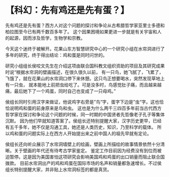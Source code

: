# 【科幻：先有鸡还是先有蛋？】

先有鸡还是先有蛋？西方人对这个问题的探讨和争论从古希腊哲学家亚里士多德和柏拉图至今已有两千数百多年了。
这个因果困境如果更进一步就是有关宇宙和人的起源，因而涉及哲学，生物学和宗教。

今天这个迷终于被解开。花果山东方智慧研究中心的一个研究小组在水帘洞进行了多年的研究，终于得出结论：鸡和蛋是同时问世的。

研究小组组长侯咬文先生在介绍这项由联合国科教文组织资助的项目及其研究成果时说“根据水帘洞的壁画描述，在很久很久以前，
有一只鸟，她飞腻了，飞累了，飞饿了，就在花果山的水帘洞口停下来休憩。这只鸟正想要喝水，突然发现草地上有一只虫，
就本能地上前把虫给吃了。可是没多时，鸟感觉肚子痛，而且越来越痛，最后她下了一个鸡蛋，同时自己也变成了一只母鸡。” 

侯组长同时引用汉字来做证，他说鸡字右旁是”鸟“字，蛋字下边是”虫“字。这也恰恰说明鸡和蛋的前身原来是鸟和虫。
这也是为什么两千三四百多年前当古代西方哲学家在探讨和争论这个问题的时候，同一时期的中国贤者先哲像老子孔子等集体沉默。
因为他们早就知道答案了。侯组长还特别提醒大家，汉字历史更早，已经有五千多年，她不仅是沟通工具，她还是人类历史，知识，乃至科学的载体。
所以鸡和蛋的问题实际上在西方人开始提出来之前中国人的祖先早就有定论。

侯组长还向听众展示了水帘洞墙壁上的绘画，壁画上所描绘的故事情景依然十分清晰。关于壁画的年代还有待考古学家鉴定。
鉴定工作目前因为经费没有到位而被迫暂停。这是因为美国害怕这项研究会影响美国鸡和鸡蛋的出口销量而阻止联合国拨款。
目前水帘洞出产的鸡和鸡蛋在国际市场的名声和销量都急速增长。不过侯组长特别提醒大家，并非贴上水帘洞标签的都是真货。
 
